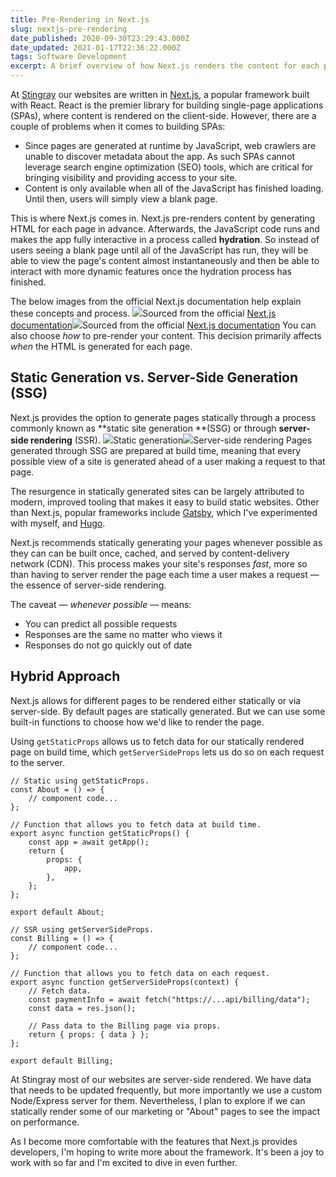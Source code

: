 ```yaml
---
title: Pre-Rendering in Next.js
slug: nextjs-pre-rendering
date_published: 2020-09-30T23:29:43.000Z
date_updated: 2021-01-17T22:36:22.000Z
tags: Software Development
excerpt: A brief overview of how Next.js renders the content for each page of a website or app.
---
```


At [Stingray](https://www.stingray.com/) our websites are written in [Next.js](https://nextjs.org/), a popular framework built with React. React is the premier library for building single-page applications (SPAs), where content is rendered on the client-side. However, there are a couple of problems when it comes to building SPAs:

- Since pages are generated at runtime by JavaScript, web crawlers are unable to discover metadata about the app. As such SPAs cannot leverage search engine optimization (SEO) tools, which are critical for bringing visibility and providing access to your site.
- Content is only available when all of the JavaScript has finished loading. Until then, users will simply view a blank page.

This is where Next.js comes in. Next.js pre-renders content by generating HTML for each page in advance. Afterwards, the JavaScript code runs and makes the app fully interactive in a process called **hydration**. So instead of users seeing a blank page until all of the JavaScript has run, they will be able to view the page's content almost instantaneously and then be able to interact with more dynamic features once the hydration process has finished.

The below images from the official Next.js documentation help explain these concepts and process.
![](/content/images/2020/09/image-3.png)Sourced from the official [Next.js documentation](https://nextjs.org/learn/basics/data-fetching/pre-rendering)![](/content/images/2020/09/image-2.png)Sourced from the official [Next.js documentation](https://nextjs.org/learn/basics/data-fetching/pre-rendering)
You can also choose *how* to pre-render your content. This decision primarily affects *when* the HTML is generated for each page.

## Static Generation vs. Server-Side Generation (SSG)

Next.js provides the option to generate pages statically through a process commonly known as **static site generation **(SSG) or through **server-side rendering** (SSR).
![](/content/images/2020/09/image-4.png)Static generation![](/content/images/2020/09/image-5.png)Server-side rendering
Pages generated through SSG are prepared at build time, meaning that every possible view of a site is generated ahead of a user making a request to that page.

The resurgence in statically generated sites can be largely attributed to modern, improved tooling that makes it easy to build static websites. Other than Next.js, popular frameworks include [Gatsby](https://www.gatsbyjs.com/), which I've experimented with myself, and [Hugo](https://gohugo.io/).

Next.js recommends statically generating your pages whenever possible as they can can be built once, cached, and served by content-delivery network (CDN). This process makes your site's responses *fast*, more so than having to server render the page each time a user makes a request — the essence of server-side rendering.

The caveat — *whenever possible* — means:

- You can predict all possible requests
- Responses are the same no matter who views it
- Responses do not go quickly out of date

## Hybrid Approach

Next.js allows for different pages to be rendered either statically or via server-side. By default pages are statically generated. But we can use some built-in functions to choose how we'd like to render the page.

Using `getStaticProps` allows us to fetch data for our statically rendered page on build time, which `getServerSideProps` lets us do so on each request to the server.

    // Static using getStaticProps.
    const About = () => {
        // component code...
    };
    
    // Function that allows you to fetch data at build time.
    export async function getStaticProps() {
    	const app = await getApp();
        return {
            props: {
                app,
            },
        };
    };
    
    export default About;
    
    // SSR using getServerSideProps.
    const Billing = () => {
        // component code...
    };
    
    // Function that allows you to fetch data on each request.
    export async function getServerSideProps(context) {
        // Fetch data.
        const paymentInfo = await fetch("https://...api/billing/data");
        const data = res.json();
        
        // Pass data to the Billing page via props.
        return { props: { data } };
    };
    
    export default Billing;

At Stingray most of our websites are server-side rendered. We have data that needs to be updated frequently, but more importantly we use a custom Node/Express server for them. Nevertheless, I plan to explore if we can statically render some of our marketing or "About" pages to see the impact on performance.

As I become more comfortable with the features that Next.js provides developers, I'm hoping to write more about the framework. It's been a joy to work with so far and I'm excited to dive in even further.
